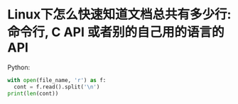 # Linux下怎么快速知道文档总共有多少行: 命令行, C API 或者别的自己用的语言的API

Python: 
```python
with open(file_name, 'r') as f:
  cont = f.read().split('\n')
print(len(cont))
```

